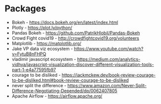 # Packages

- Bokeh - https://docs.bokeh.org/en/latest/index.html
- Plotly - https://plot.ly/python/
- Pandas Bokeh - https://github.com/PatrikHlobil/Pandas-Bokeh
- Crowd Fight covid19 - http://crowdfightcovid19.org/volunteers
- Matplotlib - https://matplotlib.org/
- Jake VP data viz ecosystem - https://www.youtube.com/watch?v=FytuB8nFHPQ
- vladimir javascript ecosystem - https://medium.com/analytics-vidhya/javascript-visualization-discover-different-visualization-tools-part-1-e4a77595fb97
- courage to be disliked - https://jackmckew.dev/book-review-courage-to-be-disliked.html#book-review-courage-to-be-disliked
- never split the difference - https://www.amazon.com/Never-Split-Difference-Negotiating-Depended/dp/0062407805
- Apache Airflow - https://airflow.apache.org/